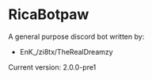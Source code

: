 # RicaBotpaw

A general purpose discord bot written by:
- EnK_/zi8tx/TheRealDreamzy

Current version: 2.0.0-pre1

